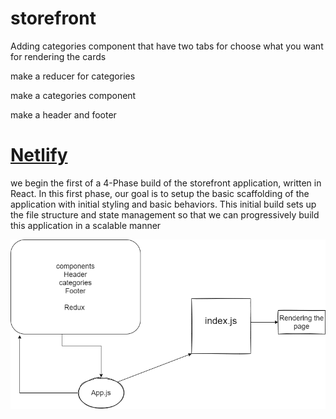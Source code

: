 # storefront
Adding categories component that have two tabs for choose what you want for rendering the cards 

make a reducer for categories 

make a categories component 

make a header and footer

# [Netlify](https://60aab7ea6ea1b1d81a055d9f--condescending-hermann-9e0443.netlify.app/)


we begin the first of a 4-Phase build of the storefront application, written in React. In this first phase, our goal is to setup the basic scaffolding of the application with initial styling and basic behaviors. This initial build sets up the file structure and state management so that we can progressively build this application in a scalable manner



![dd](./lab36.png)

